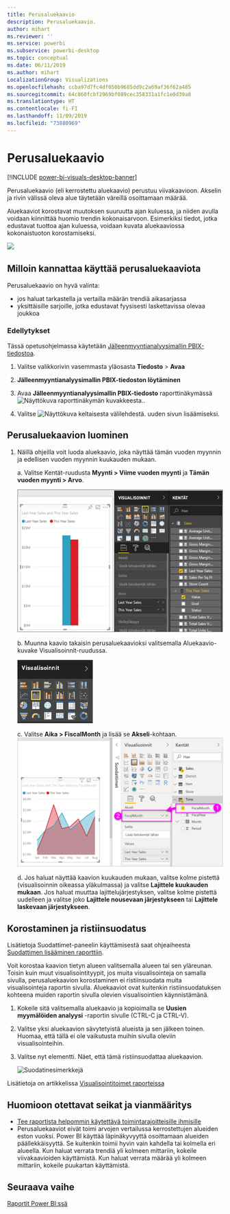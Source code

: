 ```yaml
---
title: Perusaluekaavio
description: Perusaluekaavio.
author: mihart
ms.reviewer: ''
ms.service: powerbi
ms.subservice: powerbi-desktop
ms.topic: conceptual
ms.date: 06/11/2019
ms.author: mihart
LocalizationGroup: Visualizations
ms.openlocfilehash: ccba97d7fc4df050b9685dd9c2a69af36f62a485
ms.sourcegitcommit: 64c860fcbf2969bf089cec358331a1fc1e0d39a8
ms.translationtype: HT
ms.contentlocale: fi-FI
ms.lasthandoff: 11/09/2019
ms.locfileid: "73880969"
---
```

# <a name="basic-area-chart"></a>Perusaluekaavio

[!INCLUDE [power-bi-visuals-desktop-banner](../includes/power-bi-visuals-desktop-banner.md)]

Perusaluekaavio (eli kerrostettu aluekaavio) perustuu viivakaavioon. Akselin ja rivin välissä oleva alue täytetään väreillä osoittamaan määrää. 

Aluekaaviot korostavat muutoksen suuruutta ajan kuluessa, ja niiden avulla voidaan kiinnittää huomio trendin kokonaisarvoon. Esimerkiksi tiedot, jotka edustavat tuottoa ajan kuluessa, voidaan kuvata aluekaaviossa kokonaistuoton korostamiseksi.

![](media/power-bi-visualization-basic-area-chart/power-bi-chart-example.png)

## <a name="when-to-use-a-basic-area-chart"></a>Milloin kannattaa käyttää perusaluekaaviota
Perusaluekaavio on hyvä valinta:

* jos haluat tarkastella ja vertailla määrän trendiä aikasarjassa 
* yksittäisille sarjoille, jotka edustavat fyysisesti laskettavissa olevaa joukkoa

### <a name="prerequisites"></a>Edellytykset
Tässä opetusohjelmassa käytetään [Jälleenmyyntianalyysimallin PBIX-tiedostoa](https://download.microsoft.com/download/9/6/D/96DDC2FF-2568-491D-AAFA-AFDD6F763AE3/Retail%20Analysis%20Sample%20PBIX.pbix).

1. Valitse valikkorivin vasemmasta yläosasta **Tiedosto** > **Avaa**
   
2. **Jälleenmyyntianalyysimallin PBIX-tiedoston löytäminen**

1. Avaa **Jälleenmyyntianalyysimallin PBIX-tiedosto** raporttinäkymässä ![Näyttökuva raporttinäkymän kuvakkeesta.](media/power-bi-visualization-kpi/power-bi-report-view.png).

1. Valitse ![Näyttökuva keltaisesta välilehdestä.](media/power-bi-visualization-kpi/power-bi-yellow-tab.png) uuden sivun lisäämiseksi.


## <a name="create-a-basic-area-chart"></a>Perusaluekaavion luominen
 

1. Näillä ohjeilla voit luoda aluekaavio, joka näyttää tämän vuoden myynnin ja edellisen vuoden myynnin kuukauden mukaan.
   
   a. Valitse Kentät-ruudusta **Myynti \> Viime vuoden myynti** ja **Tämän vuoden myynti > Arvo**.

   ![aluekaavion tietoarvot](media/power-bi-visualization-basic-area-chart/power-bi-bar-chart.png)

   b.  Muunna kaavio takaisin perusaluekaavioksi valitsemalla Aluekaavio-kuvake Visualisoinnit-ruudussa.

   ![aluekaaviokuvake](media/power-bi-visualization-basic-area-chart/convertchart.png)
   
   c.  Valitse **Aika \> FiscalMonth** ja lisää se **Akseli**-kohtaan.   
   ![aluekaavion akseliarvot](media/power-bi-visualization-basic-area-chart/powerbi-area-chartnew.png)
   
   d.  Jos haluat näyttää kaavion kuukauden mukaan, valitse kolme pistettä (visualisoinnin oikeassa yläkulmassa) ja valitse **Lajittele kuukauden mukaan**. Jos haluat muuttaa lajittelujärjestyksen, valitse kolme pistettä uudelleen ja valitse joko **Lajittele nousevaan järjestykseen** tai **Lajittele laskevaan järjestykseen**.

## <a name="highlighting-and-cross-filtering"></a>Korostaminen ja ristiinsuodatus
Lisätietoja Suodattimet-paneelin käyttämisestä saat ohjeaiheesta [Suodattimen lisääminen raporttiin](../power-bi-report-add-filter.md).

Voit korostaa kaavion tietyn alueen valitsemalla alueen tai sen yläreunan.  Toisin kuin muut visualisointityypit, jos muita visualisointeja on samalla sivulla, perusaluekaavion korostaminen ei ristiinsuodata muita visualisointeja raportin sivulla. Aluekaaviot ovat kuitenkin ristiinsuodatuksen kohteena muiden raportin sivulla olevien visualisointien käynnistämänä. 

1. Kokeile sitä valitsemalla aluekaavio ja kopioimalla se **Uusien myymälöiden analyysi** -raportin sivulle (CTRL-C ja CTRL-V).
2. Valitse yksi aluekaavion sävytetyistä alueista ja sen jälkeen toinen. Huomaa, että tällä ei ole vaikutusta muihin sivulla oleviin visualisointeihin.
1. Valitse nyt elementti. Näet, että tämä ristiinsuodattaa aluekaavion.

    ![Suodatinesimerkkejä](media/power-bi-visualization-basic-area-chart/power-bi-area-chart-filters.gif) 

Lisätietoja on artikkelissa [Visualisointitoimet raporteissa](../service-reports-visual-interactions.md)


## <a name="considerations-and-troubleshooting"></a>Huomioon otettavat seikat ja vianmääritys   
* [Tee raportista helpommin käytettävä toimintarajoitteisille ihmisille](../desktop-accessibility.md)
* Perusaluekaaviot eivät toimi arvojen vertailussa kerrostettujen alueiden eston vuoksi. Power BI käyttää läpinäkyvyyttä osoittamaan alueiden päällekkäisyyttä. Se kuitenkin toimii hyvin vain kahdella tai kolmella eri alueella. Kun haluat verrata trendiä yli kolmeen mittariin, kokeile viivakaavioiden käyttämistä. Kun haluat verrata määrää yli kolmeen mittariin, kokeile puukartan käyttämistä.

## <a name="next-step"></a>Seuraava vaihe
[Raportit Power BI:ssä](power-bi-visualization-card.md)  

